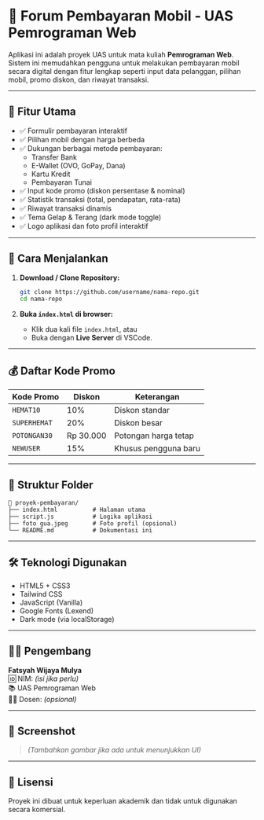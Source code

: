# 💸 Forum Pembayaran Mobil - UAS Pemrograman Web

Aplikasi ini adalah proyek UAS untuk mata kuliah **Pemrograman Web**. Sistem ini memudahkan pengguna untuk melakukan pembayaran mobil secara digital dengan fitur lengkap seperti input data pelanggan, pilihan mobil, promo diskon, dan riwayat transaksi.

---

## 📌 Fitur Utama

- ✅ Formulir pembayaran interaktif
- ✅ Pilihan mobil dengan harga berbeda
- ✅ Dukungan berbagai metode pembayaran:
  - Transfer Bank
  - E-Wallet (OVO, GoPay, Dana)
  - Kartu Kredit
  - Pembayaran Tunai
- ✅ Input kode promo (diskon persentase & nominal)
- ✅ Statistik transaksi (total, pendapatan, rata-rata)
- ✅ Riwayat transaksi dinamis
- ✅ Tema Gelap & Terang (dark mode toggle)
- ✅ Logo aplikasi dan foto profil interaktif

---

## 🧪 Cara Menjalankan

1. **Download / Clone Repository:**
   ```bash
   git clone https://github.com/username/nama-repo.git
   cd nama-repo
   ```

2. **Buka `index.html` di browser:**
   - Klik dua kali file `index.html`, atau
   - Buka dengan **Live Server** di VSCode.

---

## 💰 Daftar Kode Promo

| Kode Promo   | Diskon         | Keterangan                          |
|--------------|----------------|-------------------------------------|
| `HEMAT10`    | 10%            | Diskon standar                     |
| `SUPERHEMAT` | 20%            | Diskon besar                       |
| `POTONGAN30` | Rp 30.000      | Potongan harga tetap               |
| `NEWUSER`    | 15%            | Khusus pengguna baru               |

---

## 📁 Struktur Folder

```
📁 proyek-pembayaran/
├── index.html          # Halaman utama
├── script.js           # Logika aplikasi
├── foto gua.jpeg       # Foto profil (opsional)
└── README.md           # Dokumentasi ini
```

---

## 🛠️ Teknologi Digunakan

- HTML5 + CSS3
- Tailwind CSS
- JavaScript (Vanilla)
- Google Fonts (Lexend)
- Dark mode (via localStorage)

---

## 👨‍🎓 Pengembang

**Fatsyah Wijaya Mulya**  
🆔 NIM: *(isi jika perlu)*  
📚 UAS Pemrograman Web  
👨‍🏫 Dosen: *(opsional)*  

---

## 📸 Screenshot

> *(Tambahkan gambar jika ada untuk menunjukkan UI)*

---

## 📃 Lisensi

Proyek ini dibuat untuk keperluan akademik dan tidak untuk digunakan secara komersial.

